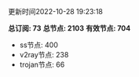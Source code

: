 更新时间2022-10-28 19:23:18

**总订阅: 73**
**总节点: 2103**
**有效节点: 704**
- ss节点: 400
- v2ray节点: 238
- trojan节点: 66
